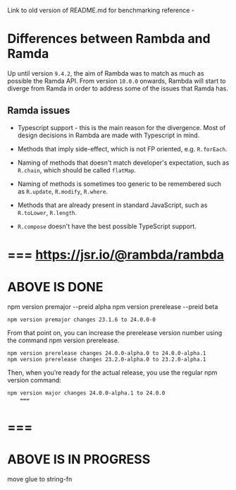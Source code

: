 Link to old version of README.md for benchmarking reference -

# Differences between Rambda and Ramda

Up until version `9.4.2`, the aim of Rambda was to match as much as possible the Ramda API.
From version `10.0.0` onwards, Rambda will start to diverge from Ramda in order to address some of the issues that Ramda has.

## Ramda issues

- Typescript support - this is the main reason for the divergence. Most of design decisions in Rambda are made with Typescript in mind.

- Methods that imply side-effect, which is not FP oriented, e.g. `R.forEach`.

- Naming of methods that doesn't match developer's expectation, such as `R.chain`, which should be called `flatMap`.

- Naming of methods is sometimes too generic to be remembered such as `R.update`, `R.modify`, `R.where`.

- Methods that are already present in standard JavaScript, such as `R.toLower`, `R.length`.

- `R.compose` doesn't have the best possible TypeScript support.


===
https://jsr.io/@rambda/rambda
===
ABOVE IS DONE
===
npm version premajor --preid alpha
npm version prerelease --preid beta

    npm version premajor changes 23.1.6 to 24.0.0-0

From that point on, you can increase the prerelease version number using the command npm version prerelease.

    npm version prerelease changes 24.0.0-alpha.0 to 24.0.0-alpha.1
    npm version prerelease changes 23.2.0-alpha.0 to 23.2.0-alpha.1

Then, when you’re ready for the actual release, you use the regular npm version command:

    npm version major changes 24.0.0-alpha.1 to 24.0.0
		===

===
===
ABOVE IS IN PROGRESS
===
move glue to string-fn
